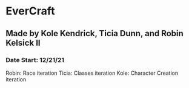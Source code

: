 # EverCraft

## Made by Kole Kendrick, Ticia Dunn, and Robin Kelsick II

### Date Start: 12/21/21

Robin: Race iteration 
Ticia: Classes iteration 
Kole: Character Creation iteration  
